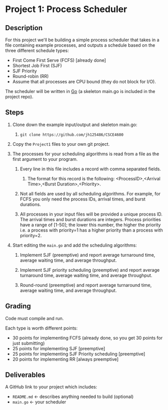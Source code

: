 # Project 1: Process Scheduler

## Description 
For this project we'll be building a simple process scheduler that takes in a file containing example processes, and outputs a schedule based on the three different schedule types:

- First Come First Serve (FCFS) [already done]
- Shortest Job First (SJF)
- SJF Priority
- Round-robin (RR)
- Assume that all processes are CPU bound (they do not block for I/O).

The scheduler will be written in [Go](https://go.dev/) (a skeleton main.go is included in the project repo).

## Steps

1. Clone down the example input/output and skeleton main.go:

   1. `git clone https://github.com/jh125486/CSCE4600`

2. Copy the `Project1` files to your own git project.

3. The processes for your scheduling algorithms is read from a file as the first argument to your program.

   1. Every line in this file includes a record with comma separated fields.

      1. The format for this record is the following: \<ProcessID>,\<Arrival Time>,\<Burst Duration>,\<Priority>.

   2. Not all fields are used by all scheduling algorithms. For example, for FCFS you only need the process IDs, arrival times, and burst durations.

   3. All processes in your input files will be provided a unique process ID. The arrival times and burst durations are integers. Process priorities have a range of [1-50]; the lower this number, the higher the priority i.e. a process with priority=1 has a higher priority than a process with priority=2.

4. Start editing the `main.go` and add the scheduling algorithms:
   1. Implement SJF (preemptive) and report average turnaround time, average waiting time, and average throughput.

   2. Implement SJF priority scheduling (preemptive) and report average turnaround time, average waiting time, and average throughput.

   3. Round-round (preemptive) and report average turnaround time, average waiting time, and average throughput.

## Grading

Code must compile and run.

Each type is worth different points:

- 30 points for implementing FCFS (already done, so you get 30 points for just submitting)
- 25 points for implementing SJF [preemptive]
- 25 points for implementing SJF Priority scheduling [preemptive]
- 20 points for implementing RR [always preemptive]

## Deliverables

A GitHub link to your project which includes:

- `README.md` <- describes anything needed to build (optional)
- `main.go` <- your scheduler